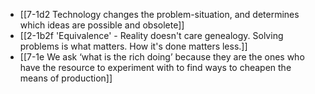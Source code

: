 - [[7-1d2 Technology changes the problem-situation, and determines which ideas are possible and obsolete]]
- [[2-1b2f 'Equivalence' - Reality doesn't care genealogy. Solving problems is what matters. How it's done matters less.]]
- [[7-1e We ask ‘what is the rich doing’ because they are the ones who have the resource to experiment with to find ways to cheapen the means of production]]
